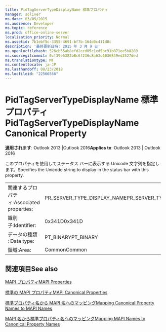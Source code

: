 ```yaml
---
title: PidTagServerTypeDisplayName 標準プロパティ
manager: soliver
ms.date: 03/09/2015
ms.audience: Developer
ms.topic: reference
ms.prod: office-online-server
localization_priority: Normal
ms.assetid: 7b1ebf5c-3355-4691-bf7b-164d0c411d0c
description: '最終更新日時: 2015 年 3 月 9 日'
ms.openlocfilehash: 526cb55ab8efd2ccd05c1ed5bc91b871ee5b8280
ms.sourcegitcommit: 0cf39e5382b8c6f236c8a63c6036849ed3527ded
ms.translationtype: MT
ms.contentlocale: ja-JP
ms.lasthandoff: 08/23/2018
ms.locfileid: "22566566"
---
```

# <a name="pidtagservertypedisplayname-canonical-property"></a><span data-ttu-id="e1a25-103">PidTagServerTypeDisplayName 標準プロパティ</span><span class="sxs-lookup"><span data-stu-id="e1a25-103">PidTagServerTypeDisplayName Canonical Property</span></span>

  
  
<span data-ttu-id="e1a25-104">**適用されます**: Outlook 2013 |Outlook 2016</span><span class="sxs-lookup"><span data-stu-id="e1a25-104">**Applies to**: Outlook 2013 | Outlook 2016</span></span> 
  
<span data-ttu-id="e1a25-105">このプロパティを使用してステータス バーに表示する Unicode 文字列を指定します。</span><span class="sxs-lookup"><span data-stu-id="e1a25-105">Specifies the Unicode string to display in the status bar with this property.</span></span>
  
|||
|:-----|:-----|
|<span data-ttu-id="e1a25-106">関連するプロパティ:</span><span class="sxs-lookup"><span data-stu-id="e1a25-106">Associated properties:</span></span>  <br/> |<span data-ttu-id="e1a25-107">PR_SERVER_TYPE_DISPLAY_NAME</span><span class="sxs-lookup"><span data-stu-id="e1a25-107">PR_SERVER_TYPE_DISPLAY_NAME</span></span>  <br/> |
|<span data-ttu-id="e1a25-108">識別子:</span><span class="sxs-lookup"><span data-stu-id="e1a25-108">Identifier:</span></span>  <br/> |<span data-ttu-id="e1a25-109">0x341D</span><span class="sxs-lookup"><span data-stu-id="e1a25-109">0x341D</span></span>  <br/> |
|<span data-ttu-id="e1a25-110">データの種類 : </span><span class="sxs-lookup"><span data-stu-id="e1a25-110">Data type:</span></span>  <br/> |<span data-ttu-id="e1a25-111">PT_BINARY</span><span class="sxs-lookup"><span data-stu-id="e1a25-111">PT_BINARY</span></span>  <br/> |
|<span data-ttu-id="e1a25-112">領域:</span><span class="sxs-lookup"><span data-stu-id="e1a25-112">Area:</span></span>  <br/> |<span data-ttu-id="e1a25-113">Common</span><span class="sxs-lookup"><span data-stu-id="e1a25-113">Common</span></span>  <br/> |
   
## <a name="see-also"></a><span data-ttu-id="e1a25-114">関連項目</span><span class="sxs-lookup"><span data-stu-id="e1a25-114">See also</span></span>



[<span data-ttu-id="e1a25-115">MAPI プロパティ</span><span class="sxs-lookup"><span data-stu-id="e1a25-115">MAPI Properties</span></span>](mapi-properties.md)
  
[<span data-ttu-id="e1a25-116">標準の MAPI プロパティ</span><span class="sxs-lookup"><span data-stu-id="e1a25-116">MAPI Canonical Properties</span></span>](mapi-canonical-properties.md)
  
[<span data-ttu-id="e1a25-117">標準プロパティ名から MAPI 名へのマッピング</span><span class="sxs-lookup"><span data-stu-id="e1a25-117">Mapping Canonical Property Names to MAPI Names</span></span>](mapping-canonical-property-names-to-mapi-names.md)
  
[<span data-ttu-id="e1a25-118">MAPI 名から標準プロパティ名へのマッピング</span><span class="sxs-lookup"><span data-stu-id="e1a25-118">Mapping MAPI Names to Canonical Property Names</span></span>](mapping-mapi-names-to-canonical-property-names.md)

